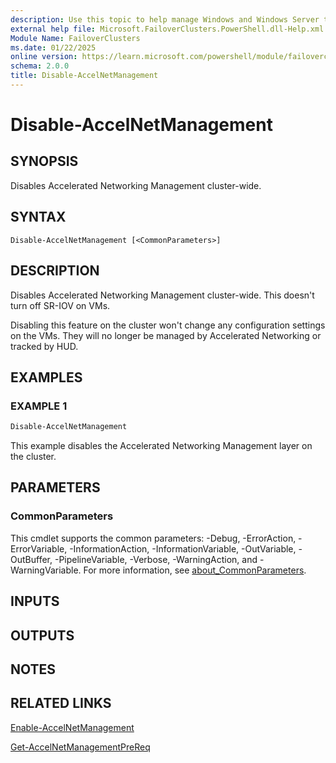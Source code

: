 ```yaml
---
description: Use this topic to help manage Windows and Windows Server technologies with Windows PowerShell.
external help file: Microsoft.FailoverClusters.PowerShell.dll-Help.xml
Module Name: FailoverClusters
ms.date: 01/22/2025
online version: https://learn.microsoft.com/powershell/module/failoverclusters/disable-accelnetmanagement?view=windowsserver2025-ps&wt.mc_id=ps-gethelp
schema: 2.0.0
title: Disable-AccelNetManagement
---
```


# Disable-AccelNetManagement

## SYNOPSIS
Disables Accelerated Networking Management cluster-wide.

## SYNTAX

```
Disable-AccelNetManagement [<CommonParameters>]
```

## DESCRIPTION

Disables Accelerated Networking Management cluster-wide. This doesn't turn off SR-IOV on VMs.

Disabling this feature on the cluster won't change any configuration settings on the VMs. They will
no longer be managed by Accelerated Networking or tracked by HUD.

## EXAMPLES

### EXAMPLE 1

```powershell
Disable-AccelNetManagement
```

This example disables the Accelerated Networking Management layer on the cluster.

## PARAMETERS

### CommonParameters

This cmdlet supports the common parameters: -Debug, -ErrorAction, -ErrorVariable,
-InformationAction, -InformationVariable, -OutVariable, -OutBuffer, -PipelineVariable, -Verbose,
-WarningAction, and -WarningVariable. For more information, see
[about_CommonParameters](/powershell/module/microsoft.powershell.core/about/about_commonparameters).

## INPUTS

## OUTPUTS

## NOTES

## RELATED LINKS

[Enable-AccelNetManagement](enable-accelnetmanagement.md)

[Get-AccelNetManagementPreReq](get-accelnetmanagementprereq.md)
